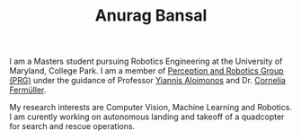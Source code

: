 ﻿---
permalink: /
title: "Anurag Bansal"
excerpt: "About me"
author_profile: true
redirect_from: 
  - /about/
  - /about.html
---

I am a Masters student pursuing Robotics Engineering at the University of Maryland, College Park. I am a member of [Perception and Robotics Group (PRG)](http://prg.cs.umd.edu/) under the guidance of Professor [Yiannis Aloimonos](http://legacydirs.umiacs.umd.edu/~yiannis/) and Dr. [Cornelia Fermüller](http://legacydirs.umiacs.umd.edu/~fer/). 

My research interests are Computer Vision, Machine Learning and Robotics. I am curently working on autonomous landing and takeoff of a quadcopter for search and rescue operations.
